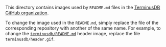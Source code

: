 This directory contains images used by `README.md` files in the [TerminusDB
GitHub organization][org].

To change the image used in the `README.md`, simply replace the file of the
corresponding repository with another of the same name. For example, to change
the [`terminusdb/README.md`][terminusdb_readme] header image, replace the file
`terminusdb/header.gif`.

[org]: https://github.com/terminusdb/
[terminusdb_readme]: https://github.com/terminusdb/terminusdb/blob/main/README.md
